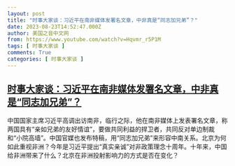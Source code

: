 ```yaml
---
layout: post
title: "时事大家谈：习近平在南非媒体发署名文章，中非真是“同志加兄弟”？"
date: 2023-08-23T14:52:47.000Z
author: 美国之音中文网
from: https://www.youtube.com/watch?v=Hqvmr_r5P1M
tags: [ 时事大家谈 ]
comments: True
categories: [ 时事大家谈 ]
---
```

<!--1692802367000-->
[时事大家谈：习近平在南非媒体发署名文章，中非真是“同志加兄弟”？](https://www.youtube.com/watch?v=Hqvmr_r5P1M)
------

<div>
中国国家主席习近平高调出访南非，临行之际，他在南非媒体上发表署名文章，称两国具有“亲如兄弟的友好情谊”，要做共同利益的捍卫者，共同反对单边制裁和“小院高墙”。中国官媒也发布特稿，用“同志加兄弟”来形容中南关系。北京为何如此重视非洲？今年是习近平提出“真实亲诚”对非政策理念十周年。十年来，中国给非洲带来了什么？北京在非洲投射影响力的方式是否在变化？
</div>
